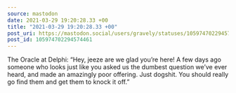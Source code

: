 ```yaml
---
source: mastodon
date: 2021-03-29 19:20:28.33 +00
title: "2021-03-29 19:20:28.33 +00"
post_uri: https://mastodon.social/users/gravely/statuses/105974702294574461
post_id: 105974702294574461
---
```

The Oracle at Delphi: “Hey, jeeze are we glad you’re here! A few days ago someone who looks just like you asked us the dumbest question we’ve ever heard, and made an amazingly poor offering. Just dogshit. You should really go find them and get them to knock it off.”


